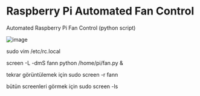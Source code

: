 # Raspberry Pi Automated Fan Control
Automated Raspberry Pi Fan Control (python script)

![image](https://user-images.githubusercontent.com/5241625/112716699-05c92000-8ef9-11eb-8257-9e97afc8db48.png)



sudo vim /etc/rc.local

screen -L -dmS fann python /home/pi/fan.py &

tekrar görüntülemek için
sudo screen -r fann

bütün screenleri görmek için
sudo screen -ls
